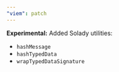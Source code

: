```yaml
---
"viem": patch
---
```


**Experimental:** Added Solady utilities:

- `hashMessage`
- `hashTypedData`
- `wrapTypedDataSignature`
